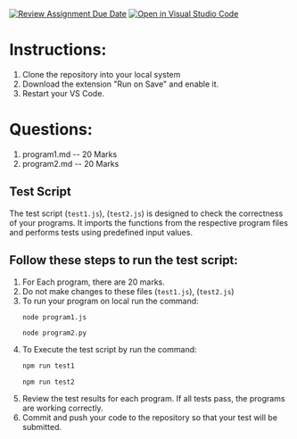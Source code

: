 [![Review Assignment Due Date](https://classroom.github.com/assets/deadline-readme-button-22041afd0340ce965d47ae6ef1cefeee28c7c493a6346c4f15d667ab976d596c.svg)](https://classroom.github.com/a/corhnMf5)
[![Open in Visual Studio Code](https://classroom.github.com/assets/open-in-vscode-2e0aaae1b6195c2367325f4f02e2d04e9abb55f0b24a779b69b11b9e10269abc.svg)](https://classroom.github.com/online_ide?assignment_repo_id=16241173&assignment_repo_type=AssignmentRepo)
# Instructions:
1. Clone the repository into your local system
2. Download the extension "Run on Save" and enable it.
3. Restart your VS Code.

# Questions:

1. program1.md -- 20 Marks
2. program2.md -- 20 Marks


## Test Script

The test script (`test1.js`), (`test2.js`) is designed to check the correctness of your programs. It imports the functions from the respective program files and performs tests using predefined input values.

## Follow these steps to run the test script:

1. For Each program, there are 20 marks.
2. Do not make changes to these files (`test1.js`), (`test2.js`)
3. To run your program on local run the command:
    ```bash
    node program1.js
    
    ```   
    ``` 
    node program2.py
4. To Execute the test script by run the command:
    ```bash
    npm run test1
    
    ```   
    ``` 
    npm run test2
5. Review the test results for each program. If all tests pass, the programs are working correctly.
6. Commit and push your code to the repository so that your test will be submitted.
